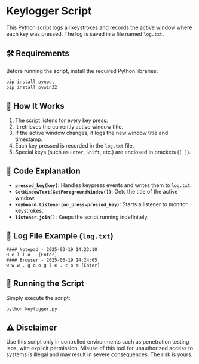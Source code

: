 # Keylogger Script

This Python script logs all keystrokes and records the active window where each key was pressed. The log is saved in a file named `log.txt`.

## 🛠 Requirements
Before running the script, install the required Python libraries:
```sh
pip install pynput
pip install pywin32
```

## 🚀 How It Works
1. The script listens for every key press.
2. It retrieves the currently active window title.
3. If the active window changes, it logs the new window title and timestamp.
4. Each key pressed is recorded in the `log.txt` file.
5. Special keys (such as `Enter`, `Shift`, etc.) are enclosed in brackets (`[ ]`).

## 📜 Code Explanation
- **`pressed_key(key)`**: Handles keypress events and writes them to `log.txt`.
- **`GetWindowText(GetForegroundWindow())`**: Gets the title of the active window.
- **`keyboard.Listener(on_press=pressed_key)`**: Starts a listener to monitor keystrokes.
- **`listener.join()`**: Keeps the script running indefinitely.

## 📂 Log File Example (`log.txt`)
```
#### Notepad - 2025-03-19 14:23:10
H e l l o   [Enter]
#### Browser - 2025-03-19 14:24:05
w w w . g o o g l e . c o m [Enter]
```

## 🏁 Running the Script
Simply execute the script:
```sh
python keylogger.py
```

## ⚠ Disclaimer
Use this script only in controlled environments such as penetration testing labs, with explicit permission. Misuse of this tool for unauthorized access to systems is illegal and may result in severe consequences. The risk is yours.


